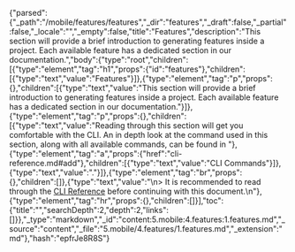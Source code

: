 {"parsed":{"_path":"/mobile/features/features","_dir":"features","_draft":false,"_partial":false,"_locale":"","_empty":false,"title":"Features","description":"This section will provide a brief introduction to generating features inside a project. Each available feature has a dedicated section in our documentation.","body":{"type":"root","children":[{"type":"element","tag":"h1","props":{"id":"features"},"children":[{"type":"text","value":"Features"}]},{"type":"element","tag":"p","props":{},"children":[{"type":"text","value":"This section will provide a brief introduction to generating features inside a project. Each available feature has a dedicated section in our documentation."}]},{"type":"element","tag":"p","props":{},"children":[{"type":"text","value":"Reading through this section will get you comfortable with the CLI. An in depth look at the command used in this section, along with all available commands, can be found in "},{"type":"element","tag":"a","props":{"href":"cli-reference.md#add"},"children":[{"type":"text","value":"CLI Commands"}]},{"type":"text","value":"."}]},{"type":"element","tag":"br","props":{},"children":[]},{"type":"text","value":"\n> It is recommended to read through the [CLI Reference](cli-reference.md#add) before continuing with this document.\n"},{"type":"element","tag":"hr","props":{},"children":[]}],"toc":{"title":"","searchDepth":2,"depth":2,"links":[]}},"_type":"markdown","_id":"content:5.mobile:4.features:1.features.md","_source":"content","_file":"5.mobile/4.features/1.features.md","_extension":"md"},"hash":"epfrJe8R8S"}